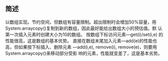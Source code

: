## 简述
以数组实现。节约空间，但数组有容量限制。超出限制时会增加50%容量，用
System.arraycopy()复制到新的数组，因此最好能给出数组大小的预估值。默
认第一次插入元素时创建大小为10的数组。
按数组下标访问元素—get(i)/set(i,e) 的性能很高，这是数组的基本优势。
直接在数组末尾加入元素—add(e)的性能也高，但如果按下标插入、删除元素
—add(i,e), remove(i), remove(e)，则要用System.arraycopy()来移动部分受影
响的元素，性能就变差了，这是基本劣势。